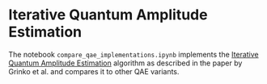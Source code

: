 # Iterative Quantum Amplitude Estimation

The notebook ``compare_qae_implementations.ipynb`` implements the
[Iterative Quantum Amplitude Estimation](https://www.nature.com/articles/s41534-021-00379-1) 
algorithm as described in the paper by Grinko et al. and compares it to other QAE variants.
